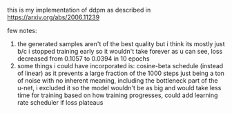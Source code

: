 this is my implementation of ddpm as described in https://arxiv.org/abs/2006.11239

few notes:
1. the generated samples aren't of the best quality but i think its mostly just b/c i stopped training early so it wouldn't take forever
   as u can see, loss decreased from 0.1057 to 0.0394 in 10 epochs
2. some things i could have incorporated is: cosine-beta schedule (instead of linear) as it prevents a large fraction of the 1000 steps just being a ton of noise with no inherent meaning,
   including the bottleneck part of the u-net, i excluded it so the model wouldn't be as big and would take less time for training
   based on how training progresses, could add learning rate scheduler if loss plateaus
